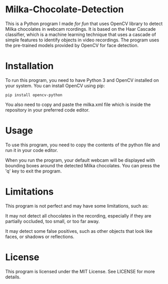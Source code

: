 # Milka-Chocolate-Detection

This is a Python program I made *for fun* that uses OpenCV library to detect Milka chocolates in webcam rcordings. It is based on the Haar Cascade classifier, which is a machine learning technique that uses a cascade of simple features to identify objects in video recordings. The program uses the pre-trained models provided by OpenCV for face detection.

# Installation
To run this program, you need to have Python 3 and OpenCV installed on your system. You can install OpenCV using pip:
```
pip install opencv-python
```

You also need to copy and paste the milka.xml file which is inside the repository in your preferred code editor.

# Usage
To use this program, you need to copy the contents of the python file and run it in your code editor.

When you run the program, your default webcam will be displayed with bounding boxes around the detected Milka chocolates. You can press the 'q' key to exit the program.

# Limitations
This program is not perfect and may have some limitations, such as:

It may not detect all chocolates in the recording, especially if they are partially occluded, too small, or too far away.

It may detect some false positives, such as other objects that look like faces, or shadows or reflections.


# License
This program is licensed under the MIT License. See LICENSE for more details.
